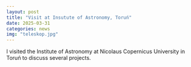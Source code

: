 ```yaml
---
layout: post
title: "Visit at Insutute of Astronomy, Toruń"
date: 2025-03-31
categories: news
img: "teleskop.jpg"
---
```

I visited the Institute of Astronomy at Nicolaus Copernicus University in Toruń to discuss several projects.

